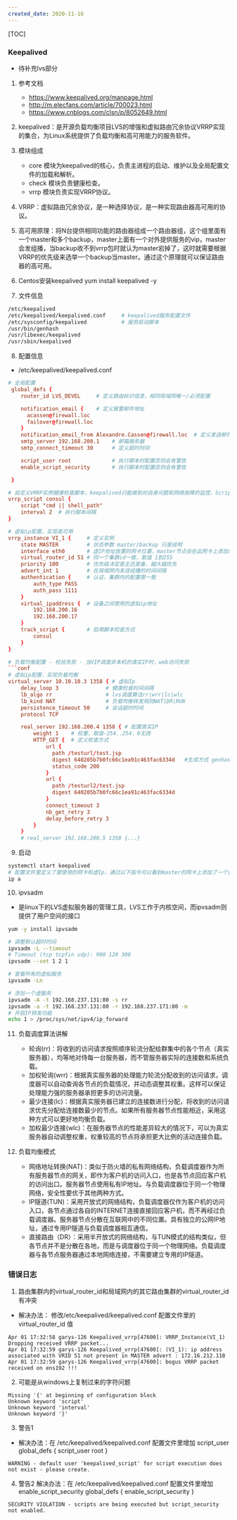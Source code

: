 ```yaml
---
created_date: 2020-11-16
---
```


[TOC]

### Keepalived

- 待补充lvs部分

1. 参考文档

   - https://www.keepalived.org/manpage.html
   - http://m.elecfans.com/article/700023.html
   - https://www.cnblogs.com/clsn/p/8052649.html

2. keepalived：是开源负载均衡项目LVS的增强和虚拟路由冗余协议VRRP实现的集合，为Linux系统提供了负载均衡和高可用能力的服务软件。

3. 模块组成

   - core 模块为keepalived的核心，负责主进程的启动、维护以及全局配置文件的加载和解析。
   - check 模块负责健康检查。
   - vrrp 模块负责实现VRRP协议。

4. VRRP：虚拟路由冗余协议，是一种选择协议，是一种实现路由器高可用的协议。

5. 高可用原理：将N台提供相同功能的路由器组成一个路由器组，这个组里面有一个master和多个backup，master上面有一个对外提供服务的vip，master会发组播，当backup收不到vrrp包时就认为master宕掉了，这时就需要根据VRRP的优先级来选举一个backup当master。通过这个原理就可以保证路由器的高可用。

6. Centos安装keepalived
   yum install keepalived -y

7. 文件信息

```bash
/etc/keepalived
/etc/keepalived/keepalived.conf     # keepalived服务配置文件
/etc/sysconfig/keepalived           # 服务启动脚本
/usr/bin/genhash
/usr/libexec/keepalived
/usr/sbin/keepalived
```

8. 配置信息

- /etc/keepalived/keepalived.conf

````conf
# 全局配置
 global_defs {              
    router_id LVS_DEVEL     # 定义路由标识信息，相同局域网唯一/必须配置

    notification_email {    # 定义报警邮件地址
      acassen@firewall.loc
      failover@firewall.loc
    } 
    notification_email_from Alexandre.Cassen@firewall.loc  # 定义发送邮件的地址
    smtp_server 192.168.200.1    # 邮箱服务器 
    smtp_connect_timeout 30      # 定义超时时间

    script_user root             # 执行脚本时配置否则会有警告
    enable_script_security       # 执行脚本时配置否则会有警告

 } 

# 自定义VRRP实例健康检查脚本，keepalived只能做到对自身问题和网络故障的监控，Script可以增加其它的监控来判定是否需要切换主备。
vrrp_script consul {
    script "cmd || shell_path"
    interval 2  # 执行脚本间隔
}

# 虚拟ip配置，实现高可用
vrrp_instance VI_1 {     # 定义实例
    state MASTER         # 状态参数 master/backup 只是说明
    interface eth0       # 虚IP地址放置的网卡位置，master节点会在此网卡上添加需IP
    virtual_router_id 51 # 同一个集群id一致，取值 1到255
    priority 100         # 优先级决定是主还是备，越大越优先
    advert_int 1         # 在局域网内发送组播的时间间隔
    authentication {     # 认证，集群内的配置需一致
        auth_type PASS
        auth_pass 1111
    }                         
    virtual_ipaddress {  # 设备之间使用的虚拟ip地址
        192.168.200.16    
        192.168.200.17
    }
    track_script {       # 启用脚本检查方式
        consul
    }
}

# 负载均衡配置 - 检验失败 - 当VIP调度非本机的真实IP时，web访问失败
```conf
# 虚拟ip配置，实现负载均衡
virtual_server 10.10.10.3 1358 { # 虚拟Ip
    delay_loop 3               # 健康检查时间间隔
    lb_algo rr                 # lvs调度算法rr|wrr|lc|wlc
    lb_kind NAT                # 负载均衡转发规则NAT|DR|RUN
    persistence_timeout 50     # 会话超时时间 
    protocol TCP

    real_server 192.168.200.4 1358 { # 配置真实IP
        weight 1    # 权重，取值-254..254，0无效
        HTTP_GET {  # 定义检查方式
            url {
              path /testurl/test.jsp
              digest 640205b7b0fc66c1ea91c463fac6334d   #生成方式 genhash -s 192.168.2.188 -p 80 -u /testurl/test.jsp
              status_code 200                           
            }
            url {
              path /testurl2/test.jsp
              digest 640205b7b0fc66c1ea91c463fac6334d
            }
            connect_timeout 3
            nb_get_retry 3
            delay_before_retry 3
        }
    }
    # real_server 192.168.200.5 1358 {...}

````

9. 启动

```bash
systemctl start keepalived
# 配置文件里定义了要使用的网卡和虚Ip，通过以下指令可以看到master的网卡上添加了一个虚IP
ip a 
```

10. ipvsadm

- 是linux下的LVS虚拟服务器的管理工具，LVS工作于内核空间，而ipvsadm则提供了用户空间的接口

```bash
yum -y install ipvsadm

# 调整默认超时时间
ipvsadm -L --timeout
# Timeout (tcp tcpfin udp): 900 120 300
ipvsadm --set 1 2 1

# 查看所有的虚拟服务
ipvsadm -Ln

# 添加一个虚服务
ipvsadm -A -t 192.168.237.131:80 -s rr
ipvsadm -a -t 192.168.237.131:80 -r 192.168.237.171:80 -m
# 开启IP转发功能
echo 1 > /proc/sys/net/ipv4/ip_forward
```

11. 负载调度算法讲解

    - 轮询(rr)：将收到的访问请求按照顺序轮流分配给群集中的各个节点（真实服务器），均等地对侍每一台服务器，而不管服务器实际的连接数和系统负载。
    - 加权轮询(wrr)：根据真实服务器的处理能力轮流分配收到的访问请求，调度器可以自动查询各节点的负载情况，并动态调整其权重。这样可以保证处理能力强的服务器承担更多的访问流量。
    - 最少连接(lc)：根据真实服务器已建立的连接数进行分配，将收到的访问请求优先分配给连接数最少的节点。如果所有服务器节点性能相近，采用这种方式可以更好地均衡负载。
    - 加权最少连接(wlc)：在服务器节点的性能差异较大的情况下，可以为真实服务器自动调整权重，权重较高的节点将承担更大比例的活动连接负载。

12. 负载均衡模式

    - 网络地址转换(NAT)：类似于防火墙的私有网络结构，负载调度器作为所有服务器节点的网关，即作为客户机的访问入口，也是各节点回应客户机的访问出口。服务器节点使用私有IP地址。与负载调度器位于同一个物理网络，安全性要优于其他两种方式。
    - IP隧道(TUN)：采用开放式的网络结构，负载调度器仅作为客户机的访问入口，各节点通过各自的INTERNET连接直接回应客户机，而不再经过负载调度器。服务器节点分散在互联网中的不同位置。具有独立的公网IP地址，通过专用IP隧道与负载调度器相互通信。
    - 直接路由（DR）：采用半开放式的网络结构，与TUN模式的结构类似，但各节点并不是分散在各地，而是与调度器位于同一个物理网络。负载调度器与各节点服务器通过本地网络连接，不需要建立专用的IP隧道。

### 错误日志

1. 路由集群内的virtual_router_id和局域网内的其它路由集群的virtual_router_id有冲突

- 解决办法： 修改/etc/keepalived/keepalived.conf 配置文件里的 virtual_router_id 值

```log
Apr 01 17:32:58 garys-126 Keepalived_vrrp[47600]: VRRP_Instance(VI_1) Dropping received VRRP packet...
Apr 01 17:32:59 garys-126 Keepalived_vrrp[47600]: (VI_1): ip address associated with VRID 51 not present in MASTER advert : 172.16.212.118
Apr 01 17:32:59 garys-126 Keepalived_vrrp[47600]: bogus VRRP packet received on ens192 !!!
```

2. 可能是从windows上复制过来的字符问题

```log
Missing '{' at beginning of configuration block
Unknown keyword 'script'
Unknown keyword 'interval'
Unknown keyword '}'
```

3. 警告1

- 解决办法：在 /etc/keepalived/keepalived.conf 配置文件里增加 script_user
  global_defs {
  script_user root
  }

```log
WARNING - default user 'keepalived_script' for script execution does not exist - please create.
```

4. 警告2
   解决办法：在 /etc/keepalived/keepalived.conf 配置文件里增加 enable_script_security
   global_defs {
   enable_script_security
   }

```log
SECURITY VIOLATION - scripts are being executed but script_security not enabled.
```
